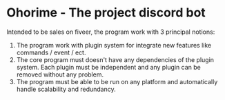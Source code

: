 # Ohorime - The project discord bot

Intended to be sales on fiveer, the program work with 3 principal notions:

1. The program work with plugin system for integrate new features like commands / event / ect.
2. The core program must doesn't have any dependencies of the plugin system. Each plugin must be independent and any plugin can be removed without any problem.
3. The program must be able to be run on any platform and automatically handle scalability and redundancy.
